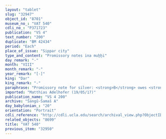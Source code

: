 ```yaml
---
layout: "tablet"
slug: "32947"
object_id: "8701"
museum_no_: "VAT 540"
cdli_no_: "P371723"
publication: "VS 4"
text_number: "200"
duplicate: "BM 42434"
period: "Each"
place_of_issue: "Sippar city"
type_and_content: "Promissory notes ina muẖẖi"
day_remark: "-"
month: "VIII"
month_remark: "-"
year_remark: "[-]"
king: "Dar"
king_remark: "-"
paraphrase: "Promissory note for silver: <strong>B</strong> owes <strong>A </strong>22 shekels of stamped silver and the amount of <em>billetu</em>-beer for 1 day of the brewer&rsquo;s prebendin the Ebabbar. The debt bears an interest of 1 shekel of silver per mina (20%). He is to deliver 25 barrels of beer on the 3<sup>rd</sup> Ṭebēt (X) to <strong>A</strong>. <strong>B</strong> vouches for the performance and quality of the beer. 4 witnesses and the scribe: Bēl-rēmanni//&Scaron;ang&ucirc;-&Scaron;ama&scaron;. Addendum: He is to pay the interests from the 1<sup>st</sup> (of Ṭebēt<sup>?</sup>).<br /> &nbsp;<br /> <strong>A</strong> = &Scaron;āpik-zēri/Mu&scaron;ēzib-Marduk//Amīl-Ea; <strong>B</strong> = Bēl-rēmanni/Mu&scaron;eb&scaron;i-Marduk//&Scaron;ang&ucirc;-&Scaron;ama&scaron;<br /> &nbsp;"
imported: "Matthias Adelhofer (19/05/17)"
publication_name: "VS 4 200"
archive: "Šangû-Šamaš A"
day_babylonian_: "20"
orientation: "Portrait"
cdli_reference: "http://cdli.ucla.edu/search/archival_view.php?ObjectID=P371723"
related_objects: "8699"
title: "VAT 540"
previous_item: "32950"
---
```

